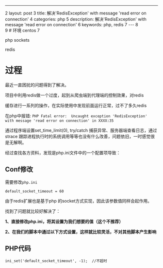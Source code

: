 ---
2	layout: post
3	title: 解决'RedisException' with message 'read error on connection'
4	categories: php
5	description: 解决'RedisException' with message 'read error on connection'
6	keywords: php, redis
7	---
8	
9	# 环境
centos 7

php sockets

redis

# 过程

最近一直困扰的问题得到了解决。

项目中利用redis做一个过度，起到从爬虫端到代理端的控制效果，对redis 

缓存进行一系列的操作，在实际使用中发现前面运行正常，过不了多久redis 

在php中报错: `PHP Fatal error:  Uncaught exception 'RedisException' with message 'read error on connection' in XXXX:35`

通过程序端设置set_time_limit(0), try/catch 捕获异常、服务器端查看日志，通过strace 跟踪进程执行时的系统调用等等也没有什么改善，问题依旧，一时感觉很是无解啊。

经过查找各方资料，发现是php.ini文件中的一个配置项导致：

## Conf修改
需要修改`php.ini`

`default_socket_timeout = 60 `

 由于redis扩展也是基于php 的socket方式实现，因此该参数值同样会起作用。
 
 找到了问题就比较好解决了：
       
 **1、直接修改php.ini，将其设置为我们想要的值（这个不推荐）**
 
 **2、在我们的脚本中通过以下方式设置，这样就比较灵活，不对其他脚本产生影响**
 
## PHP代码 

`ini_set('default_socket_timeout', -1);  //不超时 `
 
